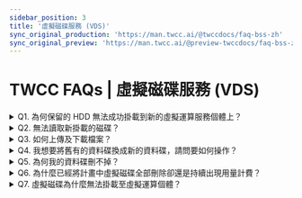 ```yaml
---
sidebar_position: 3
title: '虛擬磁碟服務 (VDS)'
sync_original_production: 'https://man.twcc.ai/@twccdocs/faq-bss-zh' 
sync_original_preview: 'https://man.twcc.ai/@preview-twccdocs/faq-bss-zh'
---
```


# TWCC FAQs | 虛擬磁碟服務 (VDS)

<details>

<summary> Q1. 為何保留的 HDD 無法成功掛載到新的虛擬運算服務個體上？</summary>

1. 掛載 HDD 至虛擬運算服務個體前，請先確認其狀態為 **`AVAILABLE`**，才可以掛載至新的個體。
2. 如非此狀態請先將 HDD 與原本的個體分離，或是將原先的個體刪除，確認狀態為 **`AVAILABLE`** 後，再進行掛載。

若上述情況確認後，仍無法掛載，請洽技術支援服務：isupport@twcc.ai。

</details>

<details>

<summary> Q2. 無法讀取新掛載的磁碟？</summary>

新掛載的磁碟，需完成初始化才能存取資料，初始化步驟請參考：
[HowTo：初始化磁碟- Linux 個體](/docs/vcs/tutorials/data-disk-init-linux.md) 或 [HowTo：初始化磁碟- Windows](/docs/vcs/tutorials/data-disk-init-windows.md)。

</details>

<details>

<summary> Q3. 如何上傳及下載檔案？</summary>

將磁碟掛載至虛擬運算個體後，[使用 MobaXterm 連線個體](/docs/vcs/user-guides/connecting/linux/from-windows.md)，並完成磁碟初始化，於 MobaXterm 頁面左側處選取 「**Sftp**」 圖示，即可檢視、上傳與下載檔案。

</details>

<details>

<summary> Q4. 我想要將舊有的資料碟換成新的資料碟，請問要如何操作？</summary>

詳細操作方式請參考[此文件](/docs/vcs/tutorials/replace-data-disk.md)，可變更磁碟類型、容量，並透過同步方式將舊磁碟資料保存至新磁碟。

</details>

<details>

<summary> Q5. 為何我的資料碟刪不掉？</summary>

1. 刪除前請先檢查該資料碟是否已經與虛擬運算個體分離，並確認狀態為 **`AVAILABLE`**，再進行刪除。
2. 若有對資料碟製作快照，您必須先將資料碟的快照刪除，再對該資料碟進行刪除。

若上述情況確認後，仍無法刪除，請洽技術支援服務： isupport@twcc.ai。

</details>

<details>

<summary> Q6. 為什麼已經將計畫中虛擬磁碟全部刪除卻還是持續出現用量計費？</summary>

虛擬磁碟計費項目除了資料磁碟，亦包含虛擬運算個體映像檔。請檢查您是否有建立虛擬運算個體映像檔，若無需使用建議刪除以停止計費。

</details>

<details>

<summary> Q7. 虛擬磁碟為什麼無法掛載至虛擬運算個體？</summary>

請留意您所要掛載的虛擬運算個體狀態是否是在```Stopped```的情況，虛擬磁碟無法與```Stopped```狀態的虛擬運算個體進行連結。

</details>
